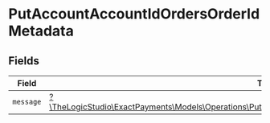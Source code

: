 # PutAccountAccountIdOrdersOrderIdMetadata


## Fields

| Field                                                                                                                                                                                      | Type                                                                                                                                                                                       | Required                                                                                                                                                                                   | Description                                                                                                                                                                                |
| ------------------------------------------------------------------------------------------------------------------------------------------------------------------------------------------ | ------------------------------------------------------------------------------------------------------------------------------------------------------------------------------------------ | ------------------------------------------------------------------------------------------------------------------------------------------------------------------------------------------ | ------------------------------------------------------------------------------------------------------------------------------------------------------------------------------------------ |
| `message`                                                                                                                                                                                  | [?\TheLogicStudio\ExactPayments\Models\Operations\PutAccountAccountIdOrdersOrderIdOrdersResponseMessage](../../Models/Operations/PutAccountAccountIdOrdersOrderIdOrdersResponseMessage.md) | :heavy_minus_sign:                                                                                                                                                                         | N/A                                                                                                                                                                                        |